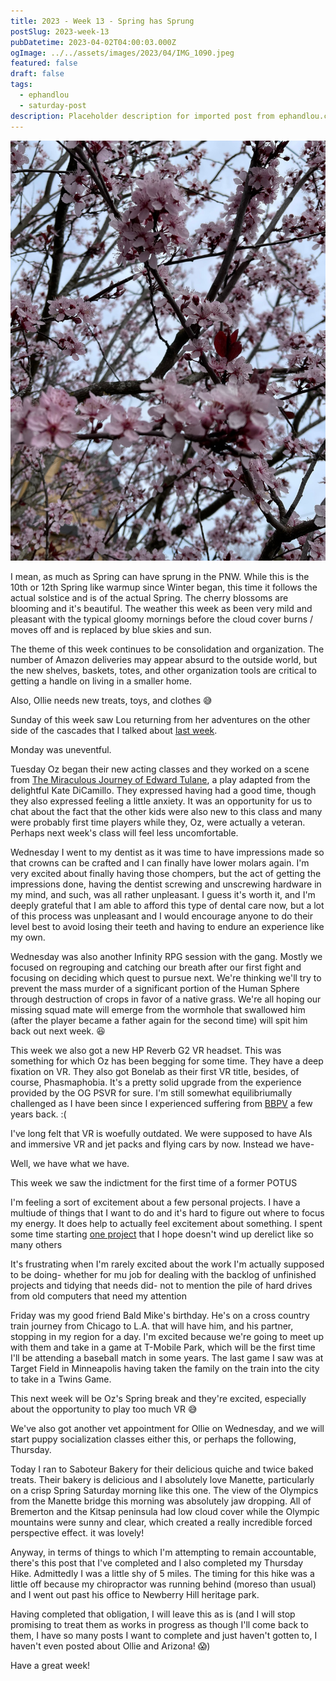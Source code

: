 ```yaml
---
title: 2023 - Week 13 - Spring has Sprung
postSlug: 2023-week-13
pubDatetime: 2023-04-02T04:00:03.000Z
ogImage: ../../assets/images/2023/04/IMG_1090.jpeg
featured: false
draft: false
tags:
  - ephandlou
  - saturday-post
description: Placeholder description for imported post from ephandlou.com
---
```


![Featured Image](../../assets/images/2023/04/IMG_1090.jpeg)

I mean, as much as Spring can have sprung in the PNW. While this is the 10th or 12th Spring like warmup since Winter began, this time it follows the actual solstice and is of the actual Spring. The cherry blossoms are blooming and it's beautiful. The weather this week as been very mild and pleasant with the typical gloomy mornings before the cloud cover burns / moves off and is replaced by blue skies and sun.

The theme of this week continues to be consolidation and organization. The number of Amazon deliveries may appear absurd to the outside world, but the new shelves, baskets, totes, and other organization tools are critical to getting a handle on living in a smaller home.

Also, Ollie needs new treats, toys, and clothes 😅

Sunday of this week saw Lou returning from her adventures on the other side of the cascades that I talked about [last week](/posts/2023-week-12).

Monday was uneventful.

Tuesday Oz began their new acting classes and they worked on a scene from [The Miraculous Journey of Edward Tulane](https://www.dramaticpublishing.com/the-miraculous-journey-of-edward-tulane), a play adapted from the delightful Kate DiCamillo. They expressed having had a good time, though they also expressed feeling a little anxiety. It was an opportunity for us to chat about the fact that the other kids were also new to this class and many were probably first time players while they, Oz, were actually a veteran. Perhaps next week's class will feel less uncomfortable.

Wednesday I went to my dentist as it was time to have impressions made so that crowns can be crafted and I can finally have lower molars again. I'm very excited about finally having those chompers, but the act of getting the impressions done, having the dentist screwing and unscrewing hardware in my mind, and such, was all rather unpleasant. I guess it's worth it, and I'm deeply grateful that I am able to afford this type of dental care now, but a lot of this process was unpleasant and I would encourage anyone to do their level best to avoid losing their teeth and having to endure an experience like my own.

Wednesday was also another Infinity RPG session with the gang. Mostly we focused on regrouping and catching our breath after our first fight and focusing on deciding which quest to pursue next. We're thinking we'll try to prevent the mass murder of a significant portion of the Human Sphere through destruction of crops in favor of a native grass. We're all hoping our missing squad mate will emerge from the wormhole that swallowed him (after the player became a father again for the second time) will spit him back out next week. :laughing:

This week we also got a new HP Reverb G2 VR headset. This was something for which Oz has been begging for some time. They have a deep fixation on VR. They also got Bonelab as their first VR title, besides, of course, Phasmaphobia. It's a pretty solid upgrade from the experience provided by the OG PSVR for sure. I'm still somewhat equilibriumally challenged as I have been since I experienced suffering from [BBPV](https://www.mayoclinic.org/diseases-conditions/vertigo/symptoms-causes/syc-20370055) a few years back. :(

I've long felt that VR is woefully outdated. We were supposed to have AIs and immersive VR and jet packs and flying cars by now. Instead we have-

Well, we have what we have.

This week we saw the indictment for the first time of a former POTUS

I'm feeling a sort of excitement about a few personal projects. I have a multiude of things that I want to do and it's hard to figure out where to focus my energy. It does help to actually feel excitement about something. I spent some time starting [one project](https://github.com/ephbaum/elxrBB-tutorial) that I hope doesn't wind up derelict like so many others

It's frustrating when I'm rarely excited about the work I'm actually supposed to be doing- whether for mu job for dealing with the backlog of unfinished projects and tidying that needs did- not to mention the pile of hard drives from old computers that need my attention

Friday was my good friend Bald Mike's birthday. He's on a cross country train journey from Chicago to L.A. that will have him, and his partner, stopping in my region for a day. I'm excited because we're going to meet up with them and take in a game at T-Mobile Park, which will be the first time I'll be attending a baseball match in some years. The last game I saw was at Target Field in Minneapolis having taken the family on the train into the city to take in a Twins Game.

This next week will be Oz's Spring break and they're excited, especially about the opportunity to play too much VR 😅

We've also got another vet appointment for Ollie on Wednesday, and we will start puppy socialization classes either this, or perhaps the following, Thursday.

Today I ran to Saboteur Bakery for their delicious quiche and twice baked treats. Their bakery is delicious and I absolutely love Manette, particularly on a crisp Spring Saturday morning like this one. The view of the Olympics from the Manette bridge this morning was absolutely jaw dropping. All of Bremerton and the Kitsap peninsula had low cloud cover while the Olympic mountains were sunny and clear, which created a really incredible forced perspective effect. it was lovely!

Anyway, in terms of things to which I'm attempting to remain accountable, there's this post that I've completed and I also completed my Thursday Hike. Admittedly I was a little shy of 5 miles. The timing for this hike was a little off because my chiropractor was running behind (moreso than usual) and I went out past his office to Newberry Hill heritage park.

Having completed that obligation, I will leave this as is (and I will stop promising to treat them as works in progress as though I'll come back to them, I have so many posts I want to complete and just haven't gotten to, I haven't even posted about Ollie and Arizona! :scream:)

Have a great week!
